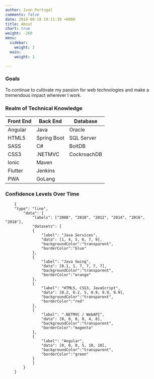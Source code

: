 ```yaml
---
author: Ivan Portugal
comments: false
date: 2018-08-18 19:11:39 +0000
title: About
chart: true
weight: -260
menu:
  sidebar:
    weight: 2
  main:
    weight: 2

---
```

### Goals
To continue to cultivate my passion for web technologies and make a tremendous impact wherever I work.

### Realm of Technical Knowledge

| Front End | Back End | Database
| --- | --- | --- |
| Angular | Java | Oracle |
| HTML5 | Spring Boot | SQL Server |
| SASS | C# | BoltDB |
| CSS3 | .NETMVC | CockroachDB |
| Ionic | Maven | |
| Flutter | Jenkins | |
| PWA | GoLang | |

### Confidence Levels Over Time

```chart
    {
    "type": "line",
        "data": {
            "labels": ["2008", "2010", "2012", "2014", "2016", "2018"],
            "datasets": [
            {
                "label": "Java Services",
                "data": [1, 4, 5, 6, 7, 9],
                "backgroundColor":"transparent",
                "borderColor":"blue"
            },
            {
                "label": "Java Swing",
                "data": [0.1, 1, 7, 7, 7, 7],
                "backgroundColor":"transparent",
                "borderColor":"orange"
            },
            {
                "label": "HTML5, CSS3, JavaScript",
                "data": [0.2, 0.2, 5, 9.9, 9.9, 9.9],
                "backgroundColor":"transparent",
                "borderColor":"red"
            },
            {
                "label": ".NETMVC / WebAPI",
                "data": [0, 0, 0, 0, 4, 8],
                "backgroundColor":"transparent",
                "borderColor":"magenta"
            },
            {
                "label": "Angular",
                "data": [0, 0, 0, 5, 10, 10],
                "backgroundColor":"transparent",
                "borderColor":"green"
            }
            ]
        }
    }
```